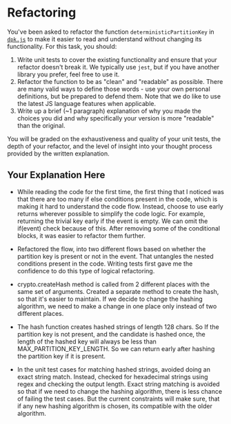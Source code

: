 # Refactoring

You've been asked to refactor the function `deterministicPartitionKey` in [`dpk.js`](dpk.js) to make it easier to read and understand without changing its functionality. For this task, you should:

1. Write unit tests to cover the existing functionality and ensure that your refactor doesn't break it. We typically use `jest`, but if you have another library you prefer, feel free to use it.
2. Refactor the function to be as "clean" and "readable" as possible. There are many valid ways to define those words - use your own personal definitions, but be prepared to defend them. Note that we do like to use the latest JS language features when applicable.
3. Write up a brief (~1 paragraph) explanation of why you made the choices you did and why specifically your version is more "readable" than the original.

You will be graded on the exhaustiveness and quality of your unit tests, the depth of your refactor, and the level of insight into your thought process provided by the written explanation.

## Your Explanation Here

- While reading the code for the first time, the first thing that I noticed was that there are too many if else conditions present in the code, which is making it hard to understand the code flow. Instead, choose to use early returns wherever possible to simplify the code logic. For example, returning the trivial key early if the event is empty. We can omit the if(event) check because of this. After removing some of the conditional blocks, it was easier to refactor them further. 

- Refactored the flow, into two different flows based on whether the partition key is present or not in the event. That untangles the nested conditions present in the code. Writing tests first gave me the confidence to do this type of logical refactoring. 

- crypto.createHash method is called from 2 different places with the same set of arguments. Created a separate method to create the hash, so that it's easier to maintain. If we decide to change the hashing algorithm, we need to make a change in one place only instead of two different places. 

- The hash function creates hashed strings of length 128 chars. So If the partition key is not present, and the candidate is hashed once, the length of the hashed key will always be less than MAX_PARTITION_KEY_LENGTH. So we can return early after hashing the partition key if it is present. 

- In the unit test cases for matching hashed strings, avoided doing an exact string match. Instead, checked for hexadecimal strings using regex and checking the output length. Exact string matching is avoided so that if we need to change the hashing algorithm, there is less chance of failing the test cases. But the current constraints will make sure, that if any new hashing algorithm is chosen, its compatible with the older algorithm.

